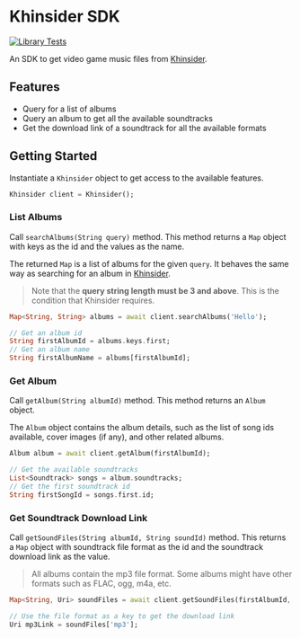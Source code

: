 # Khinsider SDK
[![Library Tests](https://github.com/SebastianLiando/khinsider_sdk/actions/workflows/dart.yml/badge.svg)](https://github.com/SebastianLiando/khinsider_sdk/actions/workflows/dart.yml)

An SDK to get video game music files from [Khinsider](https://downloads.khinsider.com).

## Features
- Query for a list of albums
- Query an album to get all the available soundtracks
- Get the download link of a soundtrack for all the available formats

## Getting Started
Instantiate a `Khinsider` object to get access to the available features.

```dart 
Khinsider client = Khinsider();
```

### List Albums
Call `searchAlbums(String query)` method. This method returns a `Map` object with keys as the id and the values as the name.

The returned `Map` is a list of albums for the given `query`. It behaves the same way as searching for an album in [Khinsider](https://downloads.khinsider.com).

> Note that the **query string length must be 3 and above**. This is the condition that Khinsider requires.

```dart
Map<String, String> albums = await client.searchAlbums('Hello');

// Get an album id
String firstAlbumId = albums.keys.first;
// Get an album name
String firstAlbumName = albums[firstAlbumId];
```

### Get Album
Call `getAlbum(String albumId)` method. This method returns an `Album` object.

The `Album` object contains the album details, such as the list of song ids available, cover images (if any), and other related albums.

```dart
Album album = await client.getAlbum(firstAlbumId);

// Get the available soundtracks
List<Soundtrack> songs = album.soundtracks;
// Get the first soundtrack id
String firstSongId = songs.first.id;
```


### Get Soundtrack Download Link
Call `getSoundFiles(String albumId, String soundId)` method. This returns a `Map` object with soundtrack file format as the id and the soundtrack download link as the value.

> All albums contain the mp3 file format. Some albums might have other formats such as FLAC, ogg, m4a, etc.

```dart
Map<String, Uri> soundFiles = await client.getSoundFiles(firstAlbumId, firstSongId);

// Use the file format as a key to get the download link
Uri mp3Link = soundFiles['mp3'];
```